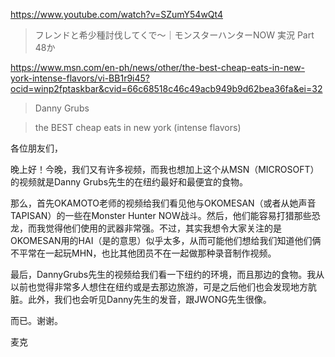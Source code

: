 https://www.youtube.com/watch?v=SZumY54wQt4

> フレンドと希少種討伐してくで〜｜モンスターハンターNOW 実況 Part 48か

https://www.msn.com/en-ph/news/other/the-best-cheap-eats-in-new-york-intense-flavors/vi-BB1r9i45?ocid=winp2fptaskbar&cvid=66c68518c46c49acb949b9d62bea36fa&ei=32

> Danny Grubs

> the BEST cheap eats in new york (intense flavors)

各位朋友们，

晚上好！今晚，我们又有许多视频，而我也想加上这个从MSN（MICROSOFT）的视频就是Danny Grubs先生的在纽约最好和最便宜的食物。

那么，首先OKAMOTO老师的视频给我们看见他与OKOMESAN（或者从她声音TAPISAN）的一些在Monster Hunter NOW战斗。然后，他们能容易打猎那些恐龙，而我觉得他们使用的武器非常强。不过，其实我想令大家关注的是OKOMESAN用的HAI（是的意思）似乎太多，从而可能他们想给我们知道他们俩不平常在一起玩MHN，也比其他团员不在一起做那种录音制作视频。

最后，DannyGrubs先生的视频给我们看一下纽约的环境，而且那边的食物。我从以前也觉得非常多人想住在纽约或是去那边旅游，可是之后他们也会发现地方肮脏。此外，我们也会听见Danny先生的发音，跟JWONG先生很像。

而已。谢谢。

麦克
